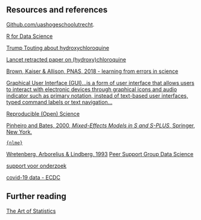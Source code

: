 ## Resources and references

[Github.com/uashogeschoolutrecht](https://github.com/uashogeschoolutrecht/work_flows).

[R for Data Science](https://r4ds.had.co.nz/)

[Trump Touting about hydroxychloroquine](https://www.washingtonpost.com/politics/2020/04/07/trumps-promotion-hydroxychloroquine-is-almost-certainly-about-politics-not-profits/)

[Lancet retracted paper on (hydroxy)chloroquine](https://www.thelancet.com/journals/lancet/article/PIIS0140-6736(20)31180-6/fulltext)

[Brown, Kaiser & Allison, PNAS, 2018 - learning from errors in science](https://doi.org/10.1073/pnas.1708279115)

[Graphical User Interface (GUI)...is a form of user interface that allows users to interact with electronic devices through graphical icons and audio indicator such as primary notation, instead of text-based user interfaces, typed command labels or text navigation...](https://en.wikipedia.org/wiki/Graphical_user_interface)

[Reproducible (Open) Science](https://www.nature.com/collections/prbfkwmwvz)

[Pinheiro and Bates, 2000, _Mixed-Effects Models in S and S-PLUS_, Springer, New York.](https://cran.r-project.org/web/packages/nlme/index.html)

[`{nlme}`](https://cran.r-project.org/web/packages/nlme/index.html)

[Wretenberg, Arborelius & Lindberg, 1993](https://doi.org/10.1080/00140139308967910)
[Peer Support Group Data Science](tln.hu.nl)

[support voor onderzoek](https://bibliotheek.hu.nl/onderzoekers/)

[covid-19 data - ECDC](https://www.ecdc.europa.eu/en/publications-data/download-todays-data-geographic-distribution-covid-19-cases-worldwide)

## Further reading

[The Art of Statistics](https://github.com/dspiegel29)

